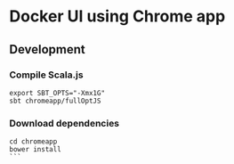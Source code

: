 #  Docker UI using Chrome app


## Development

### Compile Scala.js

```
export SBT_OPTS="-Xmx1G"
sbt chromeapp/fullOptJS
```


### Download dependencies

````
cd chromeapp
bower install
```
